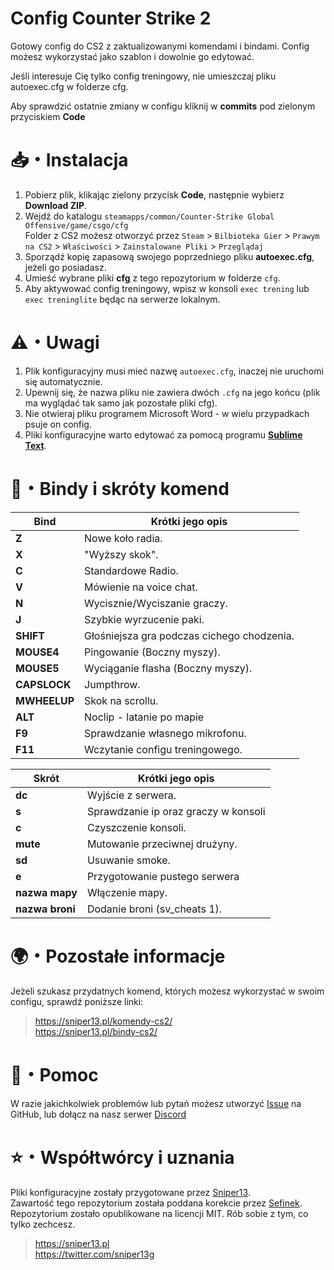 #  Config Counter Strike 2

Gotowy config do CS2 z zaktualizowanymi komendami i bindami. Config możesz wykorzystać jako szablon i dowolnie go edytować.

Jeśli interesuje Cię tylko config treningowy, nie umieszczaj pliku autoexec.cfg w folderze cfg.

Aby sprawdzić ostatnie zmiany w configu kliknij w **commits** pod zielonym przyciskiem **Code**

# 📥・Instalacja
1. Pobierz plik, klikając zielony przycisk **Code**, następnie wybierz **Download ZIP**.
2. Wejdź do katalogu `steamapps/common/Counter-Strike Global Offensive/game/csgo/cfg` \
Folder z CS2 możesz otworzyć przez `Steam` > `Bilbioteka Gier` > `Prawym na CS2` > `Właściwości` > `Zainstalowane Pliki` > `Przeglądaj`
3. Sporządź kopię zapasową swojego poprzedniego pliku **autoexec.cfg**, jeżeli go posiadasz.
4. Umieść wybrane pliki **cfg** z tego repozytorium w folderze `cfg`.
5. Aby aktywować config treningowy, wpisz w konsoli `exec trening` lub `exec treninglite` będąc na serwerze lokalnym.

# ⚠️・Uwagi
1. Plik konfiguracyjny musi mieć nazwę `autoexec.cfg`, inaczej nie uruchomi się automatycznie.
2. Upewnij się, że nazwa pliku nie zawiera dwóch `.cfg` na jego końcu (plik ma wyglądać tak samo jak pozostałe pliki cfg).
3. Nie otwieraj pliku programem Microsoft Word - w wielu przypadkach psuje on config.
2. Pliki konfiguracyjne warto edytować za pomocą programu [**Sublime Text**](https://www.sublimetext.com).

# 📄・Bindy i skróty komend
| Bind                  | Krótki jego opis                              |
|-----------------------|-----------------------------------------------|
| **Z**                 | Nowe koło radia.                              |
| **X**                 | "Wyższy skok".                                |
| **C**                 | Standardowe Radio.                            |
| **V**                 | Mówienie na voice chat.                       |
| **N**                 | Wycisznie/Wyciszanie graczy.                  |
| **J**                 | Szybkie wyrzucenie paki.                      |
| **SHIFT**             | Głośniejsza gra podczas cichego chodzenia.    |
| **MOUSE4**            | Pingowanie (Boczny myszy).                    |
| **MOUSE5**            | Wyciąganie flasha (Boczny myszy).             |
| **CAPSLOCK**          | Jumpthrow.                                    |
| **MWHEELUP**          | Skok na scrollu.                              |
| **ALT**               | Noclip - latanie po mapie                     |
| **F9**                | Sprawdzanie własnego mikrofonu.               |
| **F11**               | Wczytanie configu treningowego.               |

| Skrót                 | Krótki jego opis                              |
|-----------------------|-----------------------------------------------|
| **dc**                | Wyjście z serwera.                            |
| **s**                 | Sprawdzanie ip oraz graczy w konsoli          |
| **c**                 | Czyszczenie konsoli.                          |
| **mute**              | Mutowanie przeciwnej drużyny.                 |
| **sd**                | Usuwanie smoke.                               |
| **e**                 | Przygotowanie pustego serwera                 |
| **nazwa mapy**        | Włączenie mapy.                               |
| **nazwa broni**       | Dodanie broni (sv_cheats 1).                  |

# 🌍・Pozostałe informacje
Jeżeli szukasz przydatnych komend, których możesz wykorzystać w swoim configu, sprawdź poniższe linki:  

> https://sniper13.pl/komendy-cs2/ \
> https://sniper13.pl/bindy-cs2/ 

# 🤝・Pomoc
W razie jakichkolwiek problemów lub pytań możesz utworzyć [Issue](https://github.com/XIIIG/config-cs2/issues) na GitHub, lub dołącz na nasz serwer [Discord](https://discord.com/invite/p32E8ru)

# ⭐・Współtwórcy i uznania
Pliki konfiguracyjne zostały przygotowane przez [Sniper13](https://github.com/XIIIG).  
Zawartość tego repozytorium została poddana korekcie przez [Sefinek](https://github.com/sefinek24).  
Repozytorium zostało opublikowane na licencji MIT. Rób sobie z tym, co tylko zechcesz.

> https://sniper13.pl  
> https://twitter.com/sniper13g

